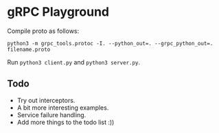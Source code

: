 # gRPC Playground

Compile proto as follows:

`python3 -m grpc_tools.protoc -I. --python_out=. --grpc_python_out=. filename.proto`

Run `python3 client.py` and `python3 server.py`.

## Todo
* Try out interceptors. 
* A bit more interesting examples. 
* Service failure handling.
* Add more things to the todo list :))
